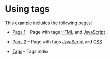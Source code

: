 # Using tags

This example includes the following pages:

- [Page 1] – Page with tags [HTML] and [JavaScript]
- [Page 2] – Page with tags [JavaScript] and [CSS]
- [Tags] – Tags index

  [Page 1]: demo/page-1.md
  [Page 2]: demo/page-2.md
  [Tags]: demo/tags.md
  [HTML]: demo/tags.md#html
  [JavaScript]: demo/tags.md#javascript
  [CSS]: demo/tags.md#css
